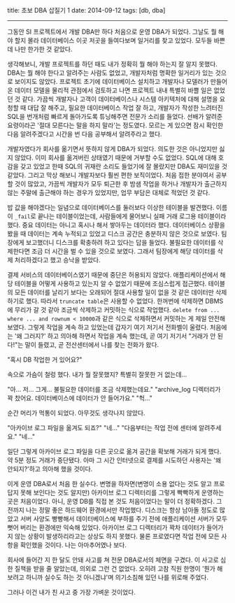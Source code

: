 title: 초보 DBA 삽질기 1
date: 2014-09-12
tags: [db, dba]

---
그동안 SI 프로젝트에서 개발 DBA만 하다 처음으로 운영 DBA가 되었다. 그날도 뭘 해야 할지 몰라 데이터베이스 이곳 저곳을 들여다보며 일거리를 찾고 있었다. 모두들 바쁜데 나만 한가한 것 같았다.
<!--more-->

생각해보니, 개발 프로젝트를 하던 때도 내가 정확히 뭘 해야 하는지 잘 알지 못했다. DBA는 뭘 해야 한다고 알려주는 사람도 없었고, 개발자처럼 명확한 일거리가 있는 것으로 보이지도 않았다. 프로젝트 초기에 데이터베이스 설치하고 개발자나 모델러가 만들어 온 데이터 모델을 물리적 관점에서 검토하고 나면 프로젝트 내내 특별히 바쁠 일은 없었던 것 같다. 가끔씩 개발자나 고객이 데이터베이스나 시스템 아키텍처에 대해 설명을 요청할 때 대답 잘 해주고, 필요한 데이터베이스 작업 잘 하고, 개발자가 작성한 느려터진 SQL을 번개처럼 빠르게 돌아가도록 튜닝해주면 전문가 소리를 들었다. 선배가 알려준 요령이라곤 '절대 모른다는 말을 하지 말라'는 정도였다. 모르는 게 있으면 잠시 확인한 다음 알려주겠다고 시간을 번 다음 공부해서 알려주라고 했다.

개발자였다가 회사를 옮기면서 뜻하지 않게 DBA가 되었다. 의도한 것은 아니었지만 싫지 않았다. 이미 회사를 옮겨버린 상태였기 때문에 거부할 수도 없었다. SQL에 대해 호감을 갖고 있었고 한때 SQL의 귀재란 소리도 들었기에 잘 몰랐지만 DBA도 재미있을 것 같았다. 그리고 막상 해보니 개발자보다 훨씬 편한 보직이었다. 처음 접한 분야여서 공부할 것이 많았고, 가끔씩 개발자가 모두 퇴근한 후 밤샘 작업을 하거나 개발자가 출근하지 않는 주말에 출근해야 하는 경우가 있었지만, 업무 부담은 대체로 적었던 것 같다.

밥 값을 해야겠다는 일념으로 데이터베이스를 둘러보다 이상한 테이블을 발견했다. 이름이 `_fail`로 끝나는 테이블이었는데, 사람들에게 물어보니 실패 거래 로그용 테이블이라 했다. 중요 데이터는 아니고 혹시나 해서 쌓아두는 데이터라 했다.
데이터베이스 상황을 봤을 때 데이터는 계속 누적되고 있었고 디스크 공간은 충분하지 않은 것으로 보였다. 팀장에게 보고했더니 디스크를 확충하려 하고 있다는 답을 들었다. 불필요한 데이터를 삭제한다면 조금 더 시간을 벌 수 있을 것으로 보였다. 그래서 팀장에게 해당 데이터를 삭제 처리하겠다고 했고 승낙을 받았다.

결제 서비스의 데이터베이스였기 때문에 중단은 허용되지 않았다. 애플리케이션에서 해당 테이블을 어떻게 사용하고 있는지 알 수 없었기 때문에 조심스럽게 접근했다. 테이블의 모든 데이터를 날리기 보다는 오래되어 절대 사용할 일이 없을 것 같은 데이터만 삭제하기로 했다. 따라서 `truncate table`은 사용할 수 없었다. 한꺼번에 삭제하면 DBMS에 무리가 갈 것 같아 조금씩 삭제하고 커밋하는 식으로 작업했다. `delete from ... where ... and rownum < 10000`과 같은 식으로 삭제하면서 커밋하는 게 제일 안전해 보였다. 그렇게 작업을 계속 하고 있었는데 갑자기 여기 저기서 전화벨이 울렸다. 처음에는 '왜 그러지?' 하고 의아해 하면서 작업을 계속 했는데, 곧 여기 저기서 "거래가 안 된다!"는 말이 들렸고, 곧 전산센터에서 나를 찾는 전화가 왔다.

"혹시 DB 작업한 거 있어요?"

속으로 가슴이 철렁 했다. 내가 뭘 잘못했지? 특별히 잘못한 거 없는데...

"아... 저... 그게... 불필요한 데이터를 조금 삭제했는데요."
"archive_log 디렉터리가 꽉 찼어요. 데이터베이스에 데이터가 안 들어가요."
"헉..."

순간 머리가 먹통이 되었다. 아무것도 생각나지 않았다.

"아카이브 로그 파일을 옮겨도 되죠?"
"네..."
"다음부터는 작업 전에 센터에 알려주세요."
"네..."

일단 그렇게 아카이브 로그 파일을 다른 곳으로 옮겨 공간을 확보해 거래가 되게 했다. 약 5분 정도 거래가 중단됐다. 아마 그 시간 인터넷으로 결제를 시도하던 사용자는 '왜 안되지?'하고 의아해 했을 것이다.

이게 운영 DBA로서 처음 한 실수다. 변명을 하자면(변명이 소용 없다는 것도 알고 프로답지 못해 보인다는 것도 알지만) 아카이브 로그 디렉터리를 그렇게 빡빡하게 운영하는 곳은 처음이었다. 아니, 운영 DB를 직접 본 것도 처음이었다는 말이 더 정확하겠다. 그 전까지 나는 정말 좋은 하드웨어 환경에서만 작업했다. 디스크는 항상 남아돌 정도로 많았고 서버 사양도 빵빵해서 데이터베이스에 부하를 주기 전에 애플리케이션 서버가 모두 뻣어 버리는 환경에만 익숙해 있었다. 아카이브 로그 디렉터리가 꽉차 데이터가 들어가지 않는 상황이 발생하리라고는 상상도 하지 못했다. 물론 프로였다면 작업 전에 모든 사항을 확인했을 것이다. 나는 아마추어였나 보다.

회사에 들어간 지 한 달도 안돼 사고를 쳐 전문 DBA로서의 체면을 구겼다. 이 사고로 심한 질책을 받을 줄 알았는데, 의외로 그런 건 없었다. 오히려 고참 직원 한명이 '뭔가 해보려고 하니까 실수도 하는 것 아니겠냐'며 의기소침해 있던 나를 위로해 주었다.

그러나 이건 내가 친 사고 중 가장 가벼운 것이었다.
